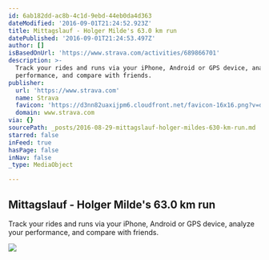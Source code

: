 ```yaml
---
id: 6ab182dd-ac8b-4c1d-9ebd-44eb0da4d363
dateModified: '2016-09-01T21:24:52.923Z'
title: Mittagslauf - Holger Milde's 63.0 km run
datePublished: '2016-09-01T21:24:53.497Z'
author: []
isBasedOnUrl: 'https://www.strava.com/activities/689866701'
description: >-
  Track your rides and runs via your iPhone, Android or GPS device, analyze your
  performance, and compare with friends.
publisher:
  url: 'https://www.strava.com'
  name: Strava
  favicon: 'https://d3nn82uaxijpm6.cloudfront.net/favicon-16x16.png?v=dLlWydWlG6'
  domain: www.strava.com
via: {}
sourcePath: _posts/2016-08-29-mittagslauf-holger-mildes-630-km-run.md
starred: false
inFeed: true
hasPage: false
inNav: false
_type: MediaObject

---
```

<article style=""><h1>Mittagslauf - Holger Milde's 63.0 km run</h1><p>Track your rides and runs via your iPhone, Android or GPS device, analyze your performance, and compare with friends.</p><img src="http://d3nn82uaxijpm6.cloudfront.net/assets/sharing/summary_activity_generic-2e518d0b90a81f7c5a479b2b875b0c79.png" /></article>